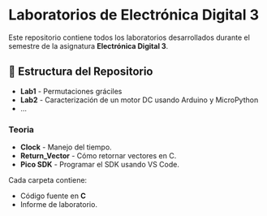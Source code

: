 # Laboratorios de Electrónica Digital 3

Este repositorio contiene todos los laboratorios desarrollados durante el semestre de la asignatura **Electrónica Digital 3**.

## 📂 Estructura del Repositorio

- **Lab1** - Permutaciones gráciles
- **Lab2** - Caracterización de un motor DC usando Arduino y MicroPython
- ...

### Teoria

- **Clock** - Manejo del tiempo.
- **Return_Vector** - Cómo retornar vectores en C.
- **Pico SDK** - Programar el SDK usando VS Code.

Cada carpeta contiene:

- Código fuente en **C**
- Informe de laboratorio.
